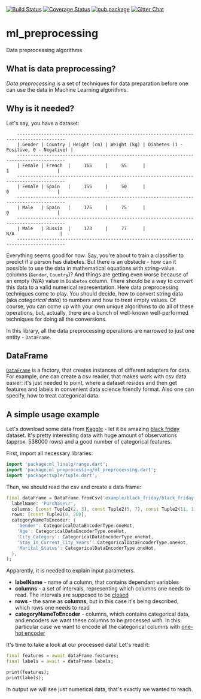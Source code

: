 [![Build Status](https://travis-ci.com/gyrdym/ml_algo.svg?branch=master)](https://travis-ci.com/gyrdym/ml_preprocessing)
[![Coverage Status](https://coveralls.io/repos/github/gyrdym/ml_preprocessing/badge.svg)](https://coveralls.io/github/gyrdym/ml_preprocessing)
[![pub package](https://img.shields.io/pub/v/ml_preprocessing.svg)](https://pub.dartlang.org/packages/ml_preprocessing)
[![Gitter Chat](https://badges.gitter.im/gyrdym/gyrdym.svg)](https://gitter.im/gyrdym/)

# ml_preprocessing
Data preprocessing algorithms

## What is data preprocessing?
*Data preprocessing* is a set of techniques for data preparation before one can use the data in Machine Learning algorithms.

## Why is it needed?
Let's say, you have a dataset:

````
    ----------------------------------------------------------------------------------------
    | Gender | Country | Height (cm) | Weight (kg) | Diabetes (1 - Positive, 0 - Negative) |
    ----------------------------------------------------------------------------------------
    | Female | French  |     165     |     55      |                    1                  |
    ----------------------------------------------------------------------------------------
    | Female | Spain   |     155     |     50      |                    0                  |
    ----------------------------------------------------------------------------------------
    | Male   | Spain   |     175     |     75      |                    0                  |
    ----------------------------------------------------------------------------------------
    | Male   | Russia  |     173     |     77      |                   N/A                 |
    ----------------------------------------------------------------------------------------
````

Everything seems good for now. Say, you're about to train a classifier to predict if a person has diabetes. 
But there is an obstacle - how can it possible to use the data in mathematical equations with string-value columns 
(`Gender`, `Country`)? And things are getting even worse because of an empty (N/A) value in `Diabetes` column. There 
should be a way to convert this data to a valid numerical representation. Here data preprocessing techniques come to play. 
You should decide, how to convert string data (aka *categorical data*) to numbers and how to treat empty values. Of 
course, you can come up with your own unique algorithms to do all of these operations, but, actually, there are a 
bunch of well-known well-performed techniques for doing all the conversions.      

In this library, all the data preprocessing operations are narrowed to just one entity - `DataFrame`.

## DataFrame
[`DataFrame`](https://github.com/gyrdym/ml_preprocessing/blob/master/lib/src/data_frame/data_frame.dart) is a
factory, that creates instances of different adapters for data. For example, one can create a csv reader, that makes 
work with csv data easier: it's just needed to point, where a dataset resides and then get features and labels in 
convenient data science friendly format. Also one can specify, how to treat categorical data.

## A simple usage example
Let's download some data from [Kaggle](https://www.kaggle.com) - let it be amazing [black friday](https://www.kaggle.com/mehdidag/black-friday) 
dataset. It's pretty interesting data with huge amount of observations (approx. 538000 rows) and a good number of 
categorical features.

First, import all necessary libraries:

````dart
import 'package:ml_linalg/range.dart';
import 'package:ml_preprocessing/ml_preprocessing.dart';
import 'package:tuple/tuple.dart';
````

Then, we should read the csv and create a data frame:

````dart
final dataFrame = DataFrame.fromCsv('example/black_friday/black_friday.csv',
  labelName: 'Purchase\r',
  columns: [const Tuple2(2, 3), const Tuple2(5, 7), const Tuple2(11, 11)],
  rows: [const Tuple2(0, 20)],
  categoryNameToEncoder: {
    'Gender': CategoricalDataEncoderType.oneHot,
    'Age': CategoricalDataEncoderType.oneHot,
    'City_Category': CategoricalDataEncoderType.oneHot,
    'Stay_In_Current_City_Years': CategoricalDataEncoderType.oneHot,
    'Marital_Status': CategoricalDataEncoderType.oneHot,
  },
);
````

Apparently, it is needed to explain input parameters. 

- **labelName** - name of a column, that contains dependant variables
- **columns** - a set of intervals, representing which columns one needs to read. The intervals are supposed to be 
[closed](http://mathworld.wolfram.com/ClosedInterval.html)
- **rows** - the same as **columns**, but in this case it's being described, which rows one needs to read
- **categoryNameToEncoder** - columns, which contains categorical data, and encoders we want these columns to be 
processed with. In this particular case we want to encode all the categorical columns with [one-hot encoder](https://en.wikipedia.org/wiki/One-hot)

It's time to take a look at our processed data! Let's read it:

````dart
final features = await dataFrame.features;
final labels = await = dataFrame.labels;

print(features);
print(labels);
```` 

In output we will see just numerical data, that's exactly we wanted to reach.